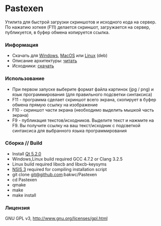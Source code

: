 Pastexen
=========

Утилита для быстрой загрузки скриншотов и исходного кода на сервер. По нажатию хоткея (F11) делается скриншот, загружается на сервер, публикуется, в буфер обмена копируется ссылка.

### Информация
* Скачать для [Windows](https://github.com/bakwc/Pastexen/raw/master/builds/pastexen_v2_win32_installer.exe), [MacOS](https://github.com/bakwc/Pastexen/raw/master/builds/pastexen_v2_mac_beta_2.tar.gz) или [Linux](https://github.com/bakwc/Pastexen/raw/master/builds/pastexen_v2_i386.deb) (deb)
* Описание архитектуры: [читать](https://github.com/bakwc/Pastexen/wiki)
* Исходники: [скачать](https://github.com/bakwc/Pastexen/zipball/master)

### Использование
* При первом запуске выберите формат файла картинок (jpg / png) и язык программирования (для правильного подсветки синтаксиса)
* F11 - программа сделает скриншот всего экрана, скопирует в буфер обмена прямую ссылку на изображение
* F10 - скриншот части экрана (необходимо выделить мышкой часть экрана)
* F9 - публикация текстов/исходников. Выделите текст и нажмите на F9. Вы получите ссылку на ваш текст/исходник с подсветкой синтаксиса для выбранного языка программирования

### Сборка // Build
* Install [Qt 5.2.0](http://qt-project.org/downloads)
* Windows,Linux build required GCC 4.7.2 or Clang 3.2.5
* Linux build required libxcb and libxcb-keysyms
* [NSIS 3](http://nsis.sourceforge.net) required for compiling installation script
* git clone git@github.com:bakwc/Pastexen
* cd Pastexen
* qmake
* make
* make install

### Лицензия
GNU GPL v3, http://www.gnu.org/licenses/gpl.html
